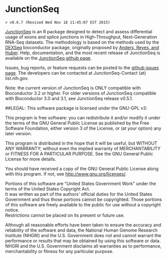 # JunctionSeq
    > v0.6.7 (Revised Wed Nov 18 11:45:07 EST 2015)

[JunctionSeq](http://hartleys.github.io/JunctionSeq/) is an R package designed to detect and assess 
differential usage of exons and splice junctions in High-Throughput, Next-Generation RNA-Seq datasets. 
The methodology is based on the methods used by the [DEXSeq](http://www.bioconductor.org/packages/release/bioc/html/DEXSeq.html) 
bioconductor package, originally proposed by [Anders, Reyes, and Huber](http://www.ncbi.nlm.nih.gov/pubmed/22722343). Help, documentation, 
and the most recent release of JunctionSeq is available on the [JunctionSeq github page](http://hartleys.github.io/JunctionSeq/).

Issues, bug reports, or feature requests can be posted to the 
[github issues page](https://github.com/hartleys/JunctionSeq/issues).
The developers can be contacted at JunctionSeq-Contact (at) list.nih.gov.

Note: the current version of JunctionSeq is ONLY compatible with Bioconductor 3.2 or higher.
For older versions of JunctionSeq compatible with Bioconductor 3.0 and 3.1, see JunctionSeq release v0.5.1.

##LEGAL:
This software package is licensed under the GNU-GPL v3:

This program is free software: you can redistribute it and/or modify
it under the terms of the GNU General Public License as published by
the Free Software Foundation, either version 3 of the License, or
(at your option) any later version.

This program is distributed in the hope that it will be useful,
but WITHOUT ANY WARRANTY; without even the implied warranty of
MERCHANTABILITY or FITNESS FOR A PARTICULAR PURPOSE.  See the
GNU General Public License for more details.

You should have received a copy of the GNU General Public License
along with this program.  If not, see <http://www.gnu.org/licenses/>.

Portions of this software are "United States Government Work" 
under the terms of the United States Copyright Act.  
It was written as part of the authors' official duties for the 
United States Government and thus those portions cannot be 
copyrighted.  Those portions of this software are freely 
available to the public for use without a copyright notice.  
Restrictions cannot be placed on its present or future use.

Although all reasonable efforts have been taken to ensure the 
accuracy and reliability of the software and data, the National 
Human Genome Research Institute (NHGRI) and the U.S. Government 
does not and cannot warrant the performance or results that may 
be obtained by using this software or data.  NHGRI and the U.S. 
Government disclaims all warranties as to performance, 
merchantability or fitness for any particular purpose.

